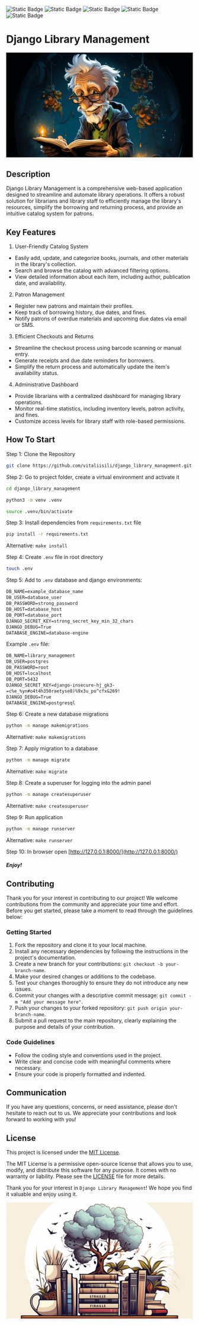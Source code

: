 ![Static Badge](https://img.shields.io/badge/Made_With-Python-blue?style=for-the-badge&logo=python&logoColor=brightgreen)
![Static Badge](https://img.shields.io/badge/Django-Template-blue?style=for-the-badge&logo=django&logoColor=brightgreen)
![Static Badge](https://img.shields.io/badge/Open-Source-blue?style=for-the-badge&logo=love&logoColor=brightgreen)
![Static Badge](https://img.shields.io/badge/License-MIT-blue?style=for-the-badge&logo=opensourceinitiative&logoColor=brightgreen)
![Static Badge](https://img.shields.io/badge/PostgreSQL-15-blue?style=for-the-badge&logo=postgresql&logoColor=brightgreens)


# Django Library Management
![old_3_ratio_16_9.png](docs%2Fimages%2Fold_3_ratio_16_9.png)

## Description
Django Library Management is a comprehensive web-based application designed to streamline and automate library operations. 
It offers a robust solution for librarians and library staff to efficiently manage the library's resources, 
simplify the borrowing and returning process, and provide an intuitive catalog system for patrons.


## Key Features
1. User-Friendly Catalog System
- Easily add, update, and categorize books, journals, and other materials in the library's collection.
- Search and browse the catalog with advanced filtering options.
- View detailed information about each item, including author, publication date, and availability.
2. Patron Management
- Register new patrons and maintain their profiles.
- Keep track of borrowing history, due dates, and fines.
- Notify patrons of overdue materials and upcoming due dates via email or SMS.
3. Efficient Checkouts and Returns
- Streamline the checkout process using barcode scanning or manual entry.
- Generate receipts and due date reminders for borrowers.
- Simplify the return process and automatically update the item's availability status.
4. Administrative Dashboard
- Provide librarians with a centralized dashboard for managing library operations.
- Monitor real-time statistics, including inventory levels, patron activity, and fines.
- Customize access levels for library staff with role-based permissions.


## How To Start
Step 1: Clone the Repository
```bash
git clone https://github.com/vitaliisili/django_library_management.git
```

Step 2: Go to project folder, create a virtual environment and activate it
```bash
cd django_library_management
```
```bash
python3 -m venv .venv
```
```bash
source .venv/bin/activate
```

Step 3: Install dependencies from `requirements.txt` file
```bash
pip install -r requirements.txt
```
Alternative: `make install`

Step 4: Create `.env` file in root directory
```bash
touch .env
```

Step 5: Add to `.env` database and django environments:
```dotenv
DB_NAME=example_database_name
DB_USER=database_user
DB_PASSWORD=strong_password
DB_HOST=database_host
DB_PORT=database_port
DJANGO_SECRET_KEY=strong_secret_key_min_32_chars
DJANGO_DEBUG=True
DATABASE_ENGINE=database-engine
```
Example `.env` file:
```dotenv
DB_NAME=library_management
DB_USER=postgres
DB_PASSWORD=root
DB_HOST=localhost
DB_PORT=5432
DJANGO_SECRET_KEY=django-insecure-hj_gk3-=c%e_%yn#o4t4h350raetyse8)%9x3u_po^cfx&269!
DJANGO_DEBUG=True
DATABASE_ENGINE=postgresql
```

Step 6: Create a new database migrations
```bash
python -m manage makemigrations
```
Alternative: `make makemigrations`


Step 7: Apply migration to a database
```bash
python -m manage migrate
```
Alternative: `make migrate`

Step 8: Create a superuser for logging into the admin panel
```bash
python -m manage createsuperuser
```
Alternative: `make createsuperuser`

Step 9: Run application
```bash
python -m manage runserver
```
Alternative: `make runserver`

Step 10: In browser open [http://127.0.0.1:8000/](http://127.0.0.1:8000/)

#### *Enjoy!*


## Contributing

Thank you for your interest in contributing to our project! We welcome contributions from the community and appreciate your time and effort. Before you get started, please take a moment to read through the guidelines below:

### Getting Started

1. Fork the repository and clone it to your local machine.
2. Install any necessary dependencies by following the instructions in the project's documentation.
3. Create a new branch for your contributions: `git checkout -b your-branch-name`.
4. Make your desired changes or additions to the codebase.
5. Test your changes thoroughly to ensure they do not introduce any new issues.
6. Commit your changes with a descriptive commit message: `git commit -m "Add your message here"`.
7. Push your changes to your forked repository: `git push origin your-branch-name`.
8. Submit a pull request to the main repository, clearly explaining the purpose and details of your contribution.

### Code Guidelines

- Follow the coding style and conventions used in the project.
- Write clear and concise code with meaningful comments where necessary.
- Ensure your code is properly formatted and indented.

## Communication

If you have any questions, concerns, or need assistance, please don't hesitate to reach out to us.
We appreciate your contributions and look forward to working with you!


## License

This project is licensed under the [MIT License](https://opensource.org/licenses/MIT). 

The MIT License is a permissive open-source license that allows you to use, modify, 
and distribute this software for any purpose. It comes with no warranty or liability. 
Please see the [LICENSE](LICENSE) file for more details.

Thank you for your interest in `Django Library Management`! We hope you find it valuable and enjoy using it. 

![tree.png](docs%2Fimages%2Ftree.png)
